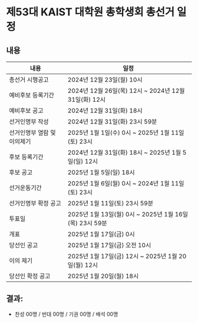 제53대 KAIST 대학원 총학생회 총선거 일정
===

## 내용

| 내용 | 일정 | 
|---|---|
| 총선거 시행공고 | 2024년 12월 23일(월) 10시 | 
| 예비후보 등록기간 | 2024년 12월 26일(목) 12시 ~ 2024년 12월 31일(화) 12시 | 
| 예비후보 공고 | 2024년 12월 31일(화) 18시 | 
| 선거인명부 작성 | 2024년 12월 31일(화) 23시 59분 | 
| 선거인명부 열람 및 이의제기 | 2025년 1월 1일(수) 0시 ~ 2025년 1월 11일(토) 23시 | 
| 후보 등록기간 | 2024년 12월 31일(화) 18시 ~ 2025년 1월 5일(일) 12시 | 
| 후보 공고 | 2025년 1월 5일(일) 18시 | 
| 선거운동기간 | 2025년 1월 6일(월) 0시 ~ 2024년 1월 11일(토) 23시 | 
| 선거인명부 확정 공고 | 2025년 1월 11일(토) 23시 59분 | 
| 투표일 | 2025년 1월 13일(월) 0시 ~ 2025년 1월 16일(목) 23시 59분 | 
| 개표 | 2025년 1월 17일(금) 0시 | 
| 당선인 공고 | 2025년 1월 17일(금) 오전 10시 | 
| 이의 제기 | 2025년 1월 17일(금) 12시 ~ 2025년 1월 20일(월) 12시 | 
| 당선인 확정 공고 | 2025년 1월 20일(월) 18시 | 

## 결과: 
- 찬성 00명 / 반대 00명 / 기권 00명 / 배석 00명
